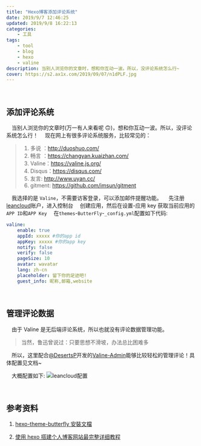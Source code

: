 ```yaml
---
title: "Hexo博客添加评论系统"
date: 2019/9/7 12:46:25
updated: 2019/9/8 16:22:13
categories:
    - 工具
tags:
    - tool
    - blog
    - hexo
    - valine
description: 当别人浏览你的文章时，想和你互动一波。所以，没评论系统怎么行~
cover: https://s2.ax1x.com/2019/09/07/n1dPLF.jpg
---
```


<br/>

## 添加评论系统

&emsp;当别人浏览你的文章时(万一有人来看呢 🙃)，想和你互动一波。所以，没评论系统怎么行！
&emsp;现在网上有很多评论系统服务，比较常见的：

> 1. 多说 ：http://duoshuo.com/
> 2. 畅言 ：https://changyan.kuaizhan.com/
> 3. Valine：https://valine.js.org/
> 4. Disqus：https://disqus.com/
> 5. 友言: http://www.uyan.cc/
> 6. gitment: https://github.com/imsun/gitment

&emsp;我选择的是 `Valine`，不需要访客登录，可以添加邮件提醒功能。
&emsp;先注册[leancloud](https://leancloud.cn/)账户，进入控制台
&emsp;创建应用，然后在设置-应用 key 获取当前应用的`APP ID`和`APP Key`
&emsp;在`themes`-`ButterFly`-`_config.yml`配置如下代码:

```yml
valine:
    enable: true
    appId: xxxxx #你的app id
    appKey: xxxxx #你的app key
    notify: false
    verify: false
    pageSize: 10
    avatar: wavatar
    lang: zh-cn
    placeholder: 留下你的足迹吧!
    guest_info: 昵称,邮箱,website
```

<br/>

## 管理评论数据

&emsp;由于 Valine 是无后端评论系统，所以也就没有评论数据管理功能。

> 当然，鲁迅曾说过：只要思想不滑坡，办法总比困难多

&emsp;所以，这里配合[@DesertsP](https://github.com/DesertsP)开发的[Valine-Admin](https://github.com/DesertsP/Valine-Admin)能够比较轻松的管理评论！具体配置见文档~

&emsp;大概配置如下:
![leancloud配置](https://s2.ax1x.com/2019/09/11/ndXNUH.png)

<br/>
 
## 参考资料

1. [hexo-theme-butterfly 安裝文檔](https://jerryc.me/posts/21cfbf15/)

2. [使用 hexo 搭建个人博客网站最完整详细教程](https://blog.csdn.net/wistbean/article/details/82291124)
